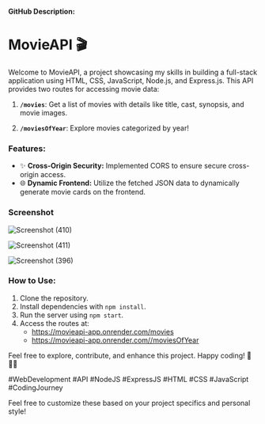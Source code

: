 
**GitHub Description:**

# MovieAPI 🎬

Welcome to MovieAPI, a project showcasing my skills in building a full-stack application using HTML, CSS, JavaScript, Node.js, and Express.js. This API provides two routes for accessing movie data:

1. **`/movies`**: Get a list of movies with details like title, cast, synopsis, and movie images.

2. **`/moviesOfYear`**: Explore movies categorized by year!

### Features:

- ✨ **Cross-Origin Security:** Implemented CORS to ensure secure cross-origin access.
- 🌐 **Dynamic Frontend:** Utilize the fetched JSON data to dynamically generate movie cards on the frontend.

  
###  Screenshot 

![Screenshot (410)](https://github.com/kanhaiya9309/MovieApi.com/assets/124244655/1141c00d-bcb9-42dd-b4b9-9eba7dde1913)

![Screenshot (411)](https://github.com/kanhaiya9309/MovieApi.com/assets/124244655/879eb99d-b1c7-472d-a522-7b2b2d10e65d)

![Screenshot (396)](https://github.com/kanhaiya9309/MovieApi.com/assets/124244655/5ec8adb9-5904-4c86-89bc-1b7e4ea9b65a)


### How to Use:

1. Clone the repository.
2. Install dependencies with `npm install`.
3. Run the server using `npm start`.
4. Access the routes at:
   - https://movieapi-app.onrender.com/movies
   - https://movieapi-app.onrender.com//moviesOfYear

Feel free to explore, contribute, and enhance this project. Happy coding! 🚀👩‍💻

#WebDevelopment #API #NodeJS #ExpressJS #HTML #CSS #JavaScript #CodingJourney

Feel free to customize these based on your project specifics and personal style!
